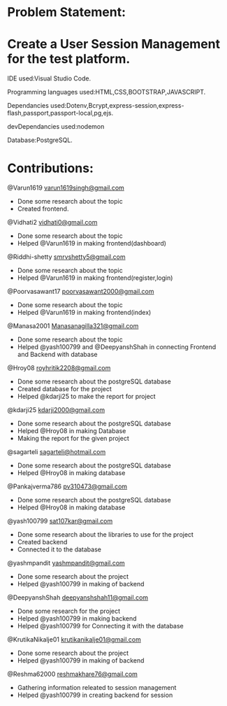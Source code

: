 # Problem Statement:
# Create a User Session Management for the test platform.

IDE used:Visual Studio Code. 

Programming languages used:HTML,CSS,BOOTSTRAP,JAVASCRIPT. 

Dependancies used:Dotenv,Bcrypt,express-session,express-flash,passport,passport-local,pg,ejs.

devDependancies used:nodemon

Database:PostgreSQL.

# Contributions:

@Varun1619 varun1619singh@gmail.com

* Done some research about the topic 
* Created frontend.

@Vidhati2 vidhati0@gmail.com

* Done some research about the topic
* Helped @Varun1619 in making frontend(dashboard)

@Riddhi-shetty smrvshetty5@gmail.com

* Done some research about the topic
* Helped @Varun1619 in making frontend(register,login)

@Poorvasawant17 poorvasawant2000@gmail.com

* Done some research about the topic 
* Helped @Varun1619 in making frontend(index)

@Manasa2001 Manasanagilla321@gmail.com

* Done some research about the topic
* Helped @yash100799 and @DeepyanshShah in connecting Frontend and Backend with database

@Hroy08 royhritik2208@gmail.com

* Done some research about the postgreSQL database
* Created database for the project 
* Helped @kdarji25 to make the report for project

@kdarji25 kdarji2000@gmail.com

* Done some research about the postgreSQL database
* Helped @Hroy08 in making Database
* Making the report for the given project

@sagarteli sagarteli@hotmail.com

* Done some research about the postgreSQL database
* Helped @Hroy08 in making database

@Pankajverma786 pv310473@gmail.com

* Done some research about the postgreSQL database
* Helped @Hroy08 in making database

@yash100799 sat107kar@gmail.com

* Done some research about the libraries to use for the project 
* Created backend  
* Connected it to the database

@yashmpandit yashmpandit@gmail.com

* Done some research about the project
* Helped @yash100799 in making of backend

@DeepyanshShah deepyanshshah11@gmail.com

* Done some research for the project
* Helped @yash100799 in making backend
* Helped @yash100799 for Connecting it with the database

@KrutikaNikalje01 krutikanikalje01@gmail.com

* Done some research about the project 
* Helped @yash100799 in making of backend

@Reshma62000 reshmakhare76@gmail.com
* Gathering information releated to session management
* Helped @yash100799 in creating backend for session
